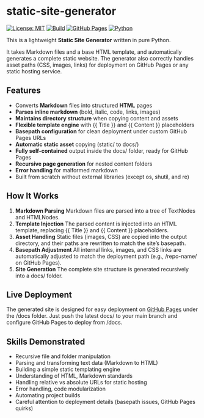 # static-site-generator


[![License: MIT](https://img.shields.io/badge/License-MIT-blue.svg)](LICENSE)
[![Build](https://img.shields.io/github/actions/workflow/status/dey12956/static-site-generator/build.yml?branch=main)](https://github.com/dey12956/static-site-generator/actions)
[![GitHub Pages](https://img.shields.io/badge/GitHub-Pages-blue?logo=github)](https://dey12956.github.io/static-site-generator/)
[![Python](https://img.shields.io/badge/Python-3.x-blue.svg)](https://www.python.org/)

This is a lightweight **Static Site Generator** written in pure Python.

It takes Markdown files and a base HTML template, and automatically generates a complete static website.
The generator also correctly handles asset paths (CSS, images, links) for deployment on GitHub Pages or any static hosting service.

## Features

- Converts **Markdown** files into structured **HTML** pages
- **Parses inline markdown** (bold, italic, code, links, images)
- **Maintains directory structure** when copying content and assets
- **Flexible template engine** with {{ Title }} and {{ Content }} placeholders
- **Basepath configuration** for clean deployment under custom GitHub Pages URLs
- **Automatic static asset** copying (static/ to docs/)
- **Fully self-contained** output inside the docs/ folder, ready for GitHub Pages
- **Recursive page generation** for nested content folders
- **Error handling** for malformed markdown
- Built from scratch without external libraries (except os, shutil, and re)

## How It Works

1.	**Markdown Parsing**
Markdown files are parsed into a tree of TextNodes and HTMLNodes.
2.	**Template Injection**
The parsed content is injected into an HTML template, replacing {{ Title }} and {{ Content }} placeholders.
3.	**Asset Handling**
Static files (images, CSS) are copied into the output directory, and their paths are rewritten to match the site’s basepath.
4.	**Basepath Adjustment**
All internal links, images, and CSS links are automatically adjusted to match the deployment path (e.g., /repo-name/ on GitHub Pages).
5.	**Site Generation**
The complete site structure is generated recursively into a docs/ folder.

## Live Deployment

The generated site is designed for easy deployment on [GitHub Pages](https://pages.github.com) under the /docs folder.
Just push the latest docs/ to your main branch and configure GitHub Pages to deploy from /docs.

## Skills Demonstrated
- Recursive file and folder manipulation
- Parsing and transforming text data (Markdown to HTML)
- Building a simple static templating engine
- Understanding of HTML, Markdown standards
- Handling relative vs absolute URLs for static hosting
- Error handling, code modularization
- Automating project builds
- Careful attention to deployment details (basepath issues, GitHub Pages quirks)